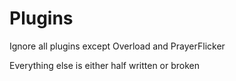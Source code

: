 # Plugins
Ignore all plugins except Overload and PrayerFlicker

Everything else is either half written or broken